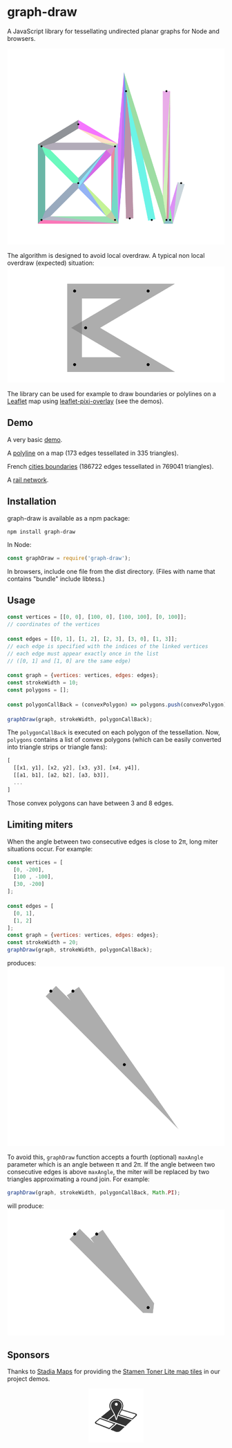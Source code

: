 graph-draw
==========

A JavaScript library for tessellating undirected planar graphs for Node and browsers.

[![screenshot](/docs/img/intro.png)](https://manubb.github.io/graph-draw/basic-demo.html)

The algorithm is designed to avoid local overdraw. A typical non local overdraw (expected) situation:
[![overdraw](/docs/img/overdraw.png)](https://manubb.github.io/graph-draw/overdraw.html)

The library can be used for example to draw boundaries or polylines on a [Leaflet](http://leafletjs.com) map using [leaflet-pixi-overlay](https://www.npmjs.com/package/leaflet-pixi-overlay) (see the demos).
## Demo

A very basic [demo](https://manubb.github.io/graph-draw/basic-demo.html).

A [polyline](https://manubb.github.io/graph-draw/polyline.html) on a map (173 edges tessellated in 335 triangles).

French [cities boundaries](https://manubb.github.io/graph-draw/city-mesh.html) (186722 edges tessellated in 769041 triangles).

A [rail network](https://manubb.github.io/graph-draw/railways.html).

## Installation
graph-draw is available as a npm package:
```
npm install graph-draw
```
In Node:
```js
const graphDraw = require('graph-draw');
```

In browsers, include one file from the dist directory. (Files with name that contains "bundle" include libtess.)

## Usage
```js
const vertices = [[0, 0], [100, 0], [100, 100], [0, 100]];
// coordinates of the vertices

const edges = [[0, 1], [1, 2], [2, 3], [3, 0], [1, 3]];
// each edge is specified with the indices of the linked vertices
// each edge must appear exactly once in the list
// ([0, 1] and [1, 0] are the same edge)

const graph = {vertices: vertices, edges: edges};
const strokeWidth = 10;
const polygons = [];

const polygonCallBack = (convexPolygon) => polygons.push(convexPolygon);

graphDraw(graph, strokeWidth, polygonCallBack);
```
The `polygonCallBack` is executed on each polygon of the tessellation. Now, `polygons` contains a list of convex polygons (which can be easily converted into triangle strips or triangle fans):

```js
[
  [[x1, y1], [x2, y2], [x3, y3], [x4, y4]],
  [[a1, b1], [a2, b2], [a3, b3]],
  ...
]
```

Those convex polygons can have between 3 and 8 edges.

## Limiting miters
When the angle between two consecutive edges is close to 2&pi;, long miter situations occur. For example:

```js
const vertices = [
  [0, -200],
  [100 , -100],
  [30, -200]
];

const edges = [
  [0, 1],
  [1, 2]
];
const graph = {vertices: vertices, edges: edges};
const strokeWidth = 20;
graphDraw(graph, strokeWidth, polygonCallBack);
```
produces:
![miter](/docs/img/miter.png)

To avoid this, `graphDraw` function accepts a fourth (optional) `maxAngle` parameter which is an angle between &pi; and 2&pi;. If the angle between two consecutive edges is above `maxAngle`, the miter will be replaced by two triangles approximating a round join. For example:

```js
graphDraw(graph, strokeWidth, polygonCallBack, Math.PI);
```
will produce:
![round](/docs/img/round.png)

## Sponsors

Thanks to [Stadia Maps](https://stadiamaps.com/) for providing the [Stamen Toner Lite map tiles](https://docs.stadiamaps.com/map-styles/stamen-toner/#lite-variant) in our project demos.

<p align="center">
  <a href="https://stadiamaps.com/" target="_blank"><img width="128" src="/docs/img/stadia-logo.svg"></a>
</p>

